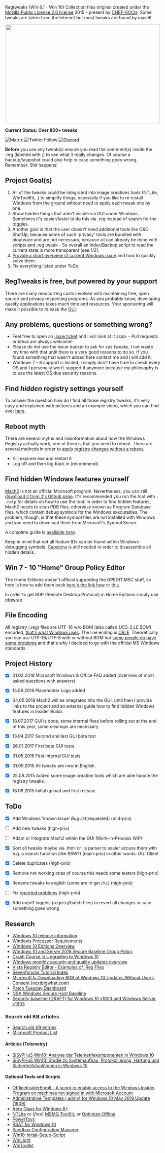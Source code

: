 Regtweaks (Win 8.1 - Win 10) Collection files original created under the [Mozilla Public License 2.0 license](https://github.com/CHEF-KOCH/regtweaks/blob/master/LICENSE) 2015 - present by [CHEF-KOCH](https://github.com/CHEF-KOCH). Some tweaks are taken from the Internet but most tweaks are found by myself.


<p align="center">
  <img width="500" height="320" src="https://raw.githubusercontent.com/CHEF-KOCH/regtweaks/master/.github/Pictures/20H1.jpg")">
</p>

**Current Status: Over 800+ tweaks**


![Matrix](https://img.shields.io/matrix/cknews:matrix.org.svg?label=CK%27s%20Technology%20News%20-%20Matrix%20Chat&server_fqdn=matrix.org&style=popout)
![Twitter Follow](https://img.shields.io/twitter/follow/@CKsTechNews.svg?label=Follow%20%40CKsTechNews&style=social)
[![Discord](https://discordapp.com/api/guilds/418256415874875402/widget.png)](https://discord.me/CHEF-KOCH)


**Before** you use any tweak(s) ensure you read the comment(s) inside the .reg (labeled with **;**) to see what it really changes. Of course a backup/snapshot could also help in case something goes wrong. Remember: Shit happens!



Project Goal(s)
------------

1. All of the tweaks could be integrated into image creations tools (NTLite, WinToolKit,..) to simplify things, especially if you like to re-install Windows from the ground without need to apply each tweak one by one.
2. Show hidden things that aren't visible via GUI under Windows. Sometimes it's easier/faster to do this via .reg instead of search for the toggles.
3. Another goal is that the user doesn't need additional tools like O&O ShutUp, because some of such 'privacy' tools are bundled with bloatware and are not necessary, because all can already be done with scripts and .reg tweak - So overall an Index/Backup script to read the current state is more transparent (see 1/2).
4. [Provide a short overview of current Windows issue](https://github.com/CHEF-KOCH/regtweaks/blob/master/Known%20Windows%20Issue.md) and how to quickly solve them.
5. Fix everything listed under ToDo.



RegTweaks is free, but powered by your support
------------

There are many reoccurring costs involved with maintaining free, open source and privacy respecting programs. As you probably know, developing quality applications takes much time and resources. Your sponsoring will make it possible to release the [GUI](https://github.com/CHEF-KOCH/regtweaks/issues/14).


Any problems, questions or something wrong?
------------

* Feel free to open an [issue ticket](https://github.com/CHEF-KOCH/regtweaks/issues) and I will look at it asap. - Pull requests or ideas are always welcome!
* Please do not use the issue tracker to ask for xyz tweaks, I not waste my time with that until there is a very good reasons to do so. If you found something that wasn't added here contact me and I will add it.
* Windows 7 - 8 support is limited, I simply don't have time to check every OS and I personally won't support it anymore because my philosophy is to use the latest OS due security reasons.



Find _hidden_ registry settings yourself
------------

To answer the question how do I find all those registry tweaks, it's very easy and explained with pictures and an example video, which you can find over [here](https://chefkochblog.wordpress.com/2018/02/28/how-i-find-every-registry-tweak/).



Reboot myth
------------

There are several myths and misinformation about how the Windows Registry actually work, one of them is that you need to reboot. There are several methods in order to [apply registry changes without a reboot](https://www.thewindowsclub.com/how-to-make-registry-changes-take-effect-immediately-without-restart).

* Kill explorer.exe and restart it
* Log off and then log back in (recommend)



Find hidden Windows features yourself
------------

[Mach2](https://github.com/riverar/mach2) is not an official Microsoft program. Nevertheless, you can still [download it from it's Github page](https://github.com/riverar/mach2/releases). It's recommended you run the tool with `--help` for details on how to use the tool. In order to find hidden features, Mach2 needs to scan PDB files, otherwise known as Program Database files, which contain debug symbols for the Windows executables. The problem, though, is that these symbol files are not installed with Windows and you need to download them from Microsoft's Symbol Server.

A complete guide is [available here](https://www.bleepingcomputer.com/news/microsoft/finding-and-enabling-hidden-features-in-windows-10-using-mach2/).

Keep in mind that not all feature IDs can be found within Windows debugging symbols. [Capstone](https://github.com/aquynh/capstone) is still needed in order to disassemble all hidden details.


Win 7 - 10 "Home" Group Policy Editor
------------

The Home Editions doesn't official supporting the GPEDIT.MSC stuff, so here is how to add them back [here's the link how](http://drudger.deviantart.com/art/Add-GPEDIT-msc-215792914) or [this](http://www.askvg.com/how-to-enable-group-policy-editor-gpedit-msc-in-windows-7-home-premium-home-basic-and-starter-editions/).

In order to get RDP (Remote Desktop Protocol) in Home Editions simply use [rdpwrap](https://github.com/stascorp/rdpwrap/).



File Encoding
------------

All registry (.reg) files are UTF-16 w/o BOM (also called _UCS-2 LE BOM_) encoded, [that's what Windows uses](https://docs.microsoft.com/en-us/windows/desktop/sysinfo/registry-value-types). The line ending is [CRLF](https://stackoverflow.com/questions/1552749/difference-between-cr-lf-lf-and-cr-line-break-types). Theoretically you can use UTF-16/UTF-8 with or without BOM but [some people do have some problems](https://github.com/CHEF-KOCH/regtweaks/issues/20) and that's why I decided to go with the official MS Windows standards.



Project History
------------

- [x] 01.02.2019    Microsoft Windows & Office FAQ added (overview of most asked questions with answers)
- [x] 15.09.2018    Placeholder Logo added
- [x] 04.05.2018    Mach2 will be integrated into the GUI, until then I provide links to the project and an external guide how to find hidden Windows features in Insider Builds
- [x] 18.07.2017    GUI is done, some internal fixes before rolling out at the end of this year, some cleanups are necessary
- [x] 13.04.2017    Second and last GUI beta test
- [x] 26.01.2017    First beta GUI tests
- [x] 31.05.2016    First internal GUI tests
- [x] 01.09.2015    All tweaks are now in English.
- [x] 25.08.2015    Added some image creation tools which are able handle the registry tweaks.
- [x] 18.08.2015    Initial upload and first release.



ToDo
------------

- [x] Add Windows 'known Issue' _Bug list_(requested) (mid-prio)
- [ ] Add new tweaks (high-prio)
- [ ] Adapt or integrate Mach2 within the GUI (Work-in-Process WiP)
- [x] Sort all tweaks maybe via .html or .js parser to easier access them with e.g. a search function (like RSW?) (main-prio) in other words: GUI Client
- [x] Delete duplicates (high-prio)
- [x] Remove not working ones of course this needs some testers (high-prio)
- [x] Rename tweaks to english (some are in ger./ru.) (high-prio)
- [ ] Fix [reported problems](https://github.com/CHEF-KOCH/regtweaks/issues) (high-prio)
- [x] Add on/off toggles (registry/batch files) to revert all changes in case something goes wrong


Research
------------

* [Windows 10 release information](https://docs.microsoft.com/en-us/windows/release-information/)
* [Windows Processor Requirements](https://docs.microsoft.com/en-us/windows-hardware/design/minimum/windows-processor-requirements)
* [Windows 10 Editions Overview](https://en.wikipedia.org/wiki/Windows_10_editions)
* [Windows 10 and Server 2016 Secure Baseline Group Policy](https://github.com/mxk/win10-secure-baseline-gpo)
* [Crash Course in Upgrading to Windows 10](https://resources.office.com/ww-landing-M365PD-EOL-crash-course-in-upgrading-to-windows-10-ebook.html?LCID=en)
* [Windows monthly security and quality updates overview](https://blogs.windows.com/windowsexperience/2018/12/10/windows-monthly-security-and-quality-updates-overview/#Pfmob218dxfU6WCB.97)
* [Vista Registry Editor - Examples of .Reg Files](http://www.computerperformance.co.uk/vista/vista_registry_tweaks.htm)
* [Sevenforums Tutorial Index](http://www.sevenforums.com/tutorials/257-windows-7-tutorial-index.html)
* [Microsoft Is Downloading 6GB of Windows 10 Updates Without User’s Consent (nextbigwhat.com)](http://www.nextbigwhat.com/microsoft-is-downloading-6gb-of-windows-10-updates-without-users-consent-297/)
* [Patch Tuesday Dashboard](https://patchtuesdaydashboard.com)
* [NSA Windows Secure Host Baseline](https://github.com/nsacyber/Windows-Secure-Host-Baseline)
* [Security baseline (DRAFT) for Windows 10 v1903 and Windows Server v1903](https://blogs.technet.microsoft.com/secguide/2019/04/24/security-baseline-draft-for-windows-10-v1903-and-windows-server-v1903/)


### Search old KB articles
- [Search old KB entries](https://mskb.pkisolutions.com/kb/search)
- [Microsoft Product List](https://mskb.pkisolutions.com/products)


#### Articles (Telemetry)
- [SiSyPHuS Win10: Analyse der Telemetriekomponenten in Windows 10](https://www.bsi.bund.de/DE/Themen/Cyber-Sicherheit/Empfehlungen/SiSyPHuS_Win10/AP4/SiSyPHuS_AP4_node.html)
- [SiSyPHuS Win10: Studie zu Systemaufbau, Protokollierung, Härtung und Sicherheitsfunktionen in Windows 10](https://www.bsi.bund.de/DE/Themen/Cyber-Sicherheit/Empfehlungen/SiSyPHuS_Win10/SiSyPHuS_node.html)


#### Optional Tools and Scripts
* [OfflineInsiderEnroll - A script to enable access to the Windows Insider Program on machines not signed in with Microsoft Account](https://github.com/whatever127/offlineinsiderenroll)
* [Administrative Templates (.admx) for Windows 10 May 2019 Update (1909)](https://www.microsoft.com/en-us/download/100591)
* [Aero Glass for Windows 8+](https://www.glass8.eu/)
* [NTLite](https://www.ntlite.com) or (_free_) [MSMG ToolKit](https://m.majorgeeks.com/files/details/msmg_toolkit.html), or [Optimize-Offline](https://github.com/DrEmpiricism/Optimize-Offline/)
* [PowerToys](https://github.com/microsoft/PowerToys)
* [RSAT for Windows 10](https://www.microsoft.com/en-us/download/details.aspx?id=45520)
* [Sandbox Configuration Manager](https://gallery.technet.microsoft.com/Windows-Sandbox-Configurati-f2c863dc)
* [Win10-Initial-Setup-Script](https://github.com/Disassembler0/Win10-Initial-Setup-Script) 
* [WinLight](https://github.com/Biswa96/WinLight)
* [WinToolkit](https://www.wincert.net)

